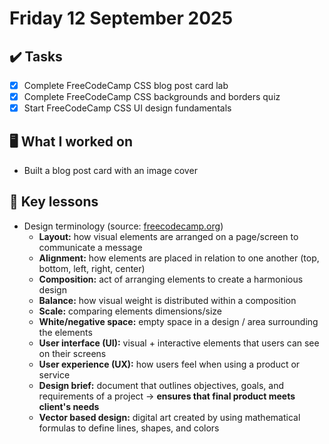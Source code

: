 # Friday 12 September 2025

## ✔️ Tasks

- [x] Complete FreeCodeCamp CSS blog post card lab
- [x] Complete FreeCodeCamp CSS backgrounds and borders quiz
- [x] Start FreeCodeCamp CSS UI design fundamentals

## 🖥️ What I worked on

- Built a blog post card with an image cover

## 📓 Key lessons

- Design terminology (source: [freecodecamp.org](https://www.freecodecamp.org/learn/full-stack-developer/review-design-fundamentals/review-design-fundamentals))
  - **Layout:** how visual elements are arranged on a page/screen to communicate a message
  - **Alignment:** how elements are placed in relation to one another (top, bottom, left, right, center)
  - **Composition:** act of arranging elements to create a harmonious design
  - **Balance:** how visual weight is distributed within a composition
  - **Scale:** comparing elements dimensions/size
  - **White/negative space:** empty space in a design / area surrounding the elements
  - **User interface (UI):** visual + interactive elements that users can see on their screens
  - **User experience (UX):** how users feel when using a product or service
  - **Design brief:** document that outlines objectives, goals, and requirements of a project → **ensures that final product meets client's needs**
  - **Vector based design:** digital art created by using mathematical formulas to define lines, shapes, and colors
